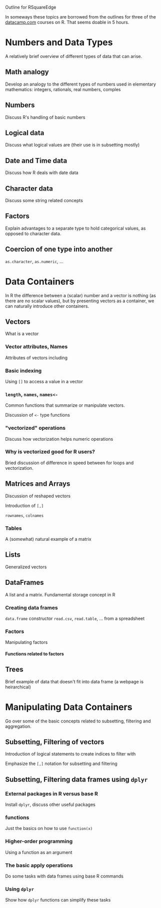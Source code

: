Outline for RSquareEdge

In someways these topics are borrowed from the outlines for three of the  [datacamp.com](datacamp.com) courses on R. That seems doable in 5 hours.


# Numbers and Data Types

A relatively brief overview of different types of data that can arise.

## Math analogy

Develop an analogy to the different types of numbers used in elementary mathematics: integers, rationals, real numbers, comples

## Numbers

Discuss R's handling of basic numbers


## Logical data

Discuss what logical values are (their use is in subsetting mostly)

## Date and Time data

Discuss how R deals with date data


## Character data

Discuss some string related concepts

## Factors

Explain advantages to a separate type to hold categorical values, as opposed to character data.


## Coercion of one type into another

`as.character`, `as.numeric`, ...



# Data Containers

In R the difference between a (scalar) number and a vector is nothing (as there are no scalar values), but by presenting vectors as a container, we can naturally introduce other containers.

## Vectors

What is a vector

### Vector attributes, Names

Attributes of vectors including 

### Basic indexing

Using  `[]` to access a value in a vector

### `length`, `names`, `names<-`

Common functions that summarize or manipulate vectors. 

Discussion of `<-` type functions

### "vectorized" operations

Discuss how vectorization helps numeric operations

### Why is vectorized good for R users?

Bried discussion of difference in speed between for loops and vectorization.

## Matrices and Arrays

Discussion of reshaped vectors

Introduction of `[,]`

`rownames`, `colnames`

### Tables

A (somewhat) natural example of a matrix

## Lists

Generalized vectors

## DataFrames

A list and a matrix. Fundamental storage concept in R


### Creating data frames

`data.frame` constructor
`read.csv`, `read.table`, ...
from a spreadsheet


### Factors

Manipulating factors

#### Functions related to factors 

## Trees

Brief example of data that doesn't fit into data frame (a webpage is heirarchical)


# Manipulating Data Containers

Go over some of the basic concepts related to subsetting, filtering and aggregation.

## Subsetting, Filtering of vectors

Introduction of logical statements to create indices to filter with

Emphasize the `[,]` notation for subsetting and filtering

## Subsetting, Filtering data frames using `dplyr`

### External packages in R versus base R

Install `dplyr`, discuss other useful packages

### functions

Just the basics on how to use `function(x)`

### Higher-order programming

Using a function as an argument

### The basic apply operations

Do some tasks with data frames using base R commands

### Using `dplyr`

Show how `dplyr` functions can simplify these tasks



